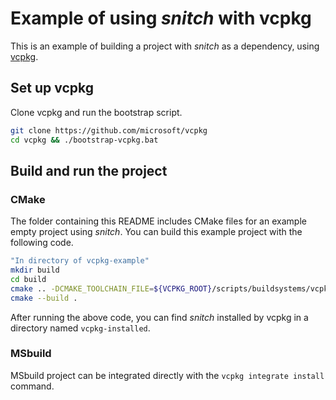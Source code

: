 # Example of using *snitch* with vcpkg
 
This is an example of building a project with *snitch* as a dependency, using [vcpkg][vcpkg].
 
## Set up vcpkg
 
Clone vcpkg and run the bootstrap script.
 
```bash
git clone https://github.com/microsoft/vcpkg
cd vcpkg && ./bootstrap-vcpkg.bat
```
 
## Build and run the project

### CMake

The folder containing this README includes CMake files for an example empty project using *snitch*. You can build this example project with the following code.
```bash
"In directory of vcpkg-example"
mkdir build
cd build
cmake .. -DCMAKE_TOOLCHAIN_FILE=${VCPKG_ROOT}/scripts/buildsystems/vcpkg.cmake
cmake --build .
```
After running the above code, you can find *snitch* installed by vcpkg in a directory named `vcpkg-installed`.

### MSbuild

MSbuild project can be integrated directly with the `vcpkg integrate install` command.

[vcpkg]: https://github.com/microsoft/vcpkg